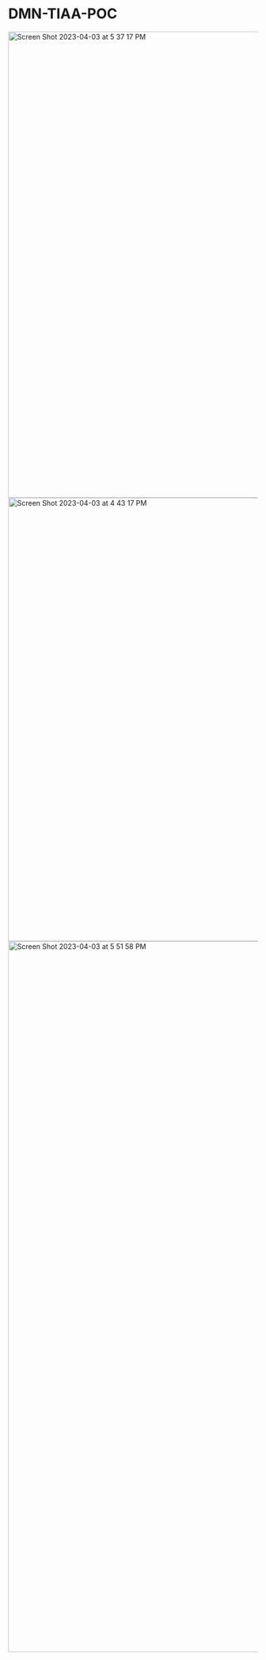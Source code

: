 # DMN-TIAA-POC

<img width="941" alt="Screen Shot 2023-04-03 at 5 37 17 PM" src="https://user-images.githubusercontent.com/13413996/229636199-3b0b62ac-987c-4bb0-b539-ba8d911a1fbc.png">


<img width="895" alt="Screen Shot 2023-04-03 at 4 43 17 PM" src="https://user-images.githubusercontent.com/13413996/229636254-b22eb5ee-a80a-4f09-abca-0bbae24d3699.png">

<img width="1435" alt="Screen Shot 2023-04-03 at 5 51 58 PM" src="https://user-images.githubusercontent.com/13413996/229636296-41fb7b52-61e6-42f7-9932-0da96f2d53b3.png">
